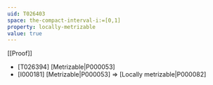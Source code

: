 ```yaml
---
uid: T026403
space: the-compact-interval-i:=[0,1]
property: locally-metrizable
value: true
---
```

[[Proof]]

* [T026394] [Metrizable|P000053]
* [I000181] [Metrizable|P000053] => [Locally metrizable|P000082]

